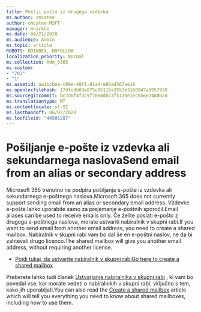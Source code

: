 ```yaml
---
title: Pošlji pošto iz drugega vzdevka
ms.author: cmcatee
author: cmcatee-MSFT
manager: mnirkhe
ms.date: 04/21/2020
ms.audience: Admin
ms.topic: article
ROBOTS: NOINDEX, NOFOLLOW
localization_priority: Normal
ms.collection: Adm_O365
ms.custom:
- "703"
- "1"
ms.assetid: aa1bcbea-c09e-40f1-81ad-e86ad567ae16
ms.openlocfilehash: 17dfcdb03e875c05116a3553e3160947a5957938
ms.sourcegitcommit: bc7d6f4f3c9f7060d073f5130e1ec856e248d020
ms.translationtype: MT
ms.contentlocale: sl-SI
ms.lasthandoff: 06/02/2020
ms.locfileid: "44505287"
---
```

# <a name="send-email-from-an-alias-or-secondary-address"></a><span data-ttu-id="dcf60-102">Pošiljanje e-pošte iz vzdevka ali sekundarnega naslova</span><span class="sxs-lookup"><span data-stu-id="dcf60-102">Send email from an alias or secondary address</span></span>

<span data-ttu-id="dcf60-103">Microsoft 365 trenutno ne podpira pošiljanja e-pošte iz vzdevka ali sekundarnega e-poštnega naslova.</span><span class="sxs-lookup"><span data-stu-id="dcf60-103">Microsoft 365 does not currently support sending email from an alias or secondary email address.</span></span> <span data-ttu-id="dcf60-104">Vzdevke e-pošte lahko uporabite samo za prejemanje e-poštnih sporočil.</span><span class="sxs-lookup"><span data-stu-id="dcf60-104">Email aliases can be used to receive emails only.</span></span> <span data-ttu-id="dcf60-105">Če želite poslati e-pošto z drugega e-poštnega naslova, morate ustvariti nabiralnik v skupni rabi.</span><span class="sxs-lookup"><span data-stu-id="dcf60-105">If you want to send email from another email address, you need to create a shared mailbox.</span></span> <span data-ttu-id="dcf60-106">Nabiralnik v skupni rabi vam bo dal še en e-poštni naslov, ne da bi zahtevali drugo licenco.</span><span class="sxs-lookup"><span data-stu-id="dcf60-106">The shared mailbox will give you another email address, without requiring another license.</span></span>
  
- [<span data-ttu-id="dcf60-107">Pojdi tukaj, da ustvarite nabiralnik v skupni rabi</span><span class="sxs-lookup"><span data-stu-id="dcf60-107">Go here to create a shared mailbox</span></span>](https://portal.office.com/AdminPortal/Home#/AssistedGuide/addemailoptions)

<span data-ttu-id="dcf60-108">Preberete lahko tudi članek [Ustvarjanje nabiralnika v skupni rabi](https://docs.microsoft.com/microsoft-365/admin/email/create-a-shared-mailbox) , ki vam bo povedal vse, kar morate vedeti o nabiralnikih v skupni rabi, vključno s tem, kako jih uporabljati.</span><span class="sxs-lookup"><span data-stu-id="dcf60-108">You can also read the [Create a shared mailbox](https://docs.microsoft.com/microsoft-365/admin/email/create-a-shared-mailbox) article which will tell you everything you need to know about shared mailboxes, including how to use them.</span></span>